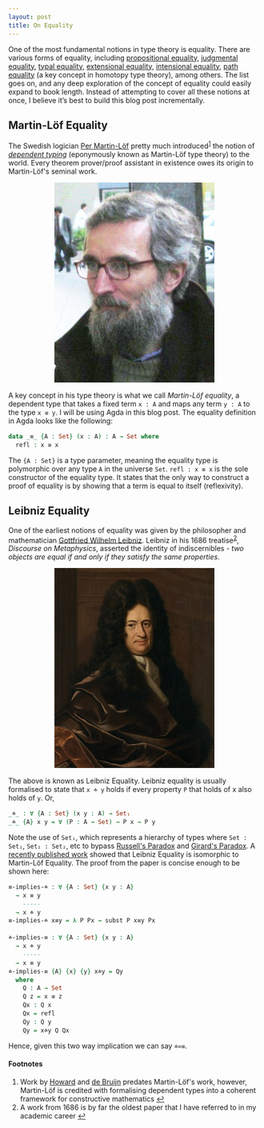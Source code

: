 ```yaml
---
layout: post
title: On Equality
---
```


One of the most fundamental notions in type theory is equality. There are various forms of equality, including [propositional equality](https://ncatlab.org/nlab/show/equality#propositional_equality), [judgmental equality](https://ncatlab.org/nlab/show/equality#judgmental_equality), [typal equality](https://ncatlab.org/nlab/show/equality#typal_equality), [extensional equality](https://en.wikipedia.org/wiki/Extensionality), [intensional equality](https://en.wikipedia.org/wiki/Intension), [path equality](https://en.wikipedia.org/wiki/Homotopy_type_theory#Equality) (a key concept in homotopy type theory), among others. The list goes on, and any deep exploration of the concept of equality could easily expand to book length. Instead of attempting to cover all these notions at once, I believe it’s best to build this blog post incrementally.


Martin-Löf Equality
-------------------

The Swedish logician [Per Martin-Löf](https://en.wikipedia.org/wiki/Per_Martin-L%C3%B6f) pretty much introduced<sup><a href="#fn1" id="ref1">1</a></sup> the notion of [*dependent typing*](https://en.wikipedia.org/wiki/Dependent_type) (eponymously known as Martin-Löf type theory) to the world. Every theorem prover/proof assistant in existence owes its origin to Martin-Löf's seminal work.

<div style="text-align: center;">
    <img src="/images/per.jpg" alt="Per Martin-Löf" width="320" height="400">
</div>

A key concept in his type theory is what we call *Martin-Löf equality*, a dependent type that takes a fixed term `x : A` and maps any term `y : A` to the type `x ≡ y`. I will be using Agda in this blog post. The equality definition in Agda looks like the following:

```agda
data _≡_ {A : Set} (x : A) : A → Set where
  refl : x ≡ x
```

The `{A : Set}` is a type parameter, meaning the equality type is polymorphic over any type `A` in the universe `Set`. `refl : x ≡ x` is the sole constructor of the equality type. It states that the only way to construct a proof of equality is by showing that a term is equal to itself (reflexivity).

Leibniz Equality
----------------

One of the earliest notions of equality was given by the philosopher and mathematician [Gottfried Wilhelm Leibniz](https://en.wikipedia.org/wiki/Gottfried_Wilhelm_Leibniz). Leibniz in his 1686 treatise<sup><a href="#fn2" id="ref2">2</a></sup>, *Discourse on Metaphysics*, asserted the identity of indiscernibles - *two objects are equal if and only if they satisfy the same properties*.

<div style="text-align: center;">
    <img src="/images/Leibniz.jpg" alt="Leibniz" width="320" height="400">
</div>

The above is known as Leibniz Equality. Leibniz equality is usually formalised to state that `x ≐ y` holds if every property `P` that holds of x also holds of `y`. Or,

```agda
_≐_ : ∀ {A : Set} (x y : A) → Set₁
_≐_ {A} x y = ∀ (P : A → Set) → P x → P y
```

Note the use of `Set₁`, which represents a hierarchy of types where `Set : Set₁`, `Set₁ : Set₂`, etc to bypass [Russell's Paradox](https://en.wikipedia.org/wiki/Russell%27s_paradox) and [Girard's Paradox](https://en.wikipedia.org/wiki/System_U#Girard's_paradox). A [recently published work](https://homepages.inf.ed.ac.uk/wadler/papers/leibniz/leibniz.pdf) showed that Leibniz Equality is isomorphic to Martin-Löf Equality. The proof from the paper is concise enough to be shown here:

```agda
≡-implies-≐ : ∀ {A : Set} {x y : A}
  → x ≡ y
    -----
  → x ≐ y
≡-implies-≐ x≡y = λ P Px → subst P x≡y Px

≐-implies-≡ : ∀ {A : Set} {x y : A}
  → x ≐ y
    -----
  → x ≡ y
≐-implies-≡ {A} {x} {y} x≐y = Qy
  where
    Q : A → Set
    Q z = x ≡ z
    Qx : Q x
    Qx = refl
    Qy : Q y
    Qy = x≐y Q Qx
```

Hence, given this two way implication we can say `≐≃≡`.


#### Footnotes
<ol>
  <li id="fn1"> Work by <a href="https://en.wikipedia.org/wiki/William_Alvin_Howard">Howard</a> and <a href="https://en.wikipedia.org/wiki/Nicolaas_Govert_de_Bruijn">de Bruijn</a> predates Martin-Löf's work, however, Martin-Löf is credited with formalising dependent types into a coherent framework for constructive mathematics <a href="#ref1">↩</a></li>
  <li id="fn2"> A work from 1686 is by far the oldest paper that I have referred to in my academic career  <a href="#ref2">↩</a></li>
</ol>

